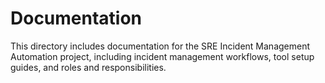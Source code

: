 # Documentation
This directory includes documentation for the SRE Incident Management Automation project, including incident management workflows, tool setup guides, and roles and responsibilities.
